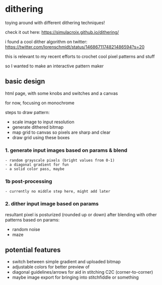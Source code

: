 # dithering

toying around with different dithering techniques!

check it out here: https://simulacroix.github.io/dithering/

i found a cool dither algorithm on twitter: https://twitter.com/lorenschmidt/status/1468671174821486594?s=20

this is relevant to my recent efforts to crochet cool pixel patterns and stuff

so I wanted to make an interactive pattern maker

## basic design

html page, with some knobs and switches and a canvas

for now, focusing on monochrome

steps to draw pattern:
- scale image to input resolution
- generate dithered bitmap
- map grid to canvas so pixels are sharp and clear
- draw grid using these boxes

### 1. generate input images based on params & blend
    - random grayscale pixels (bright values from 0-1)
    - a diagonal gradient for fun
    - a solid color pass, maybe

### 1b post-processing
    - currently no middle step here, might add later

### 2. dither input image based on params
resultant pixel is posturized (rounded up or down) after blending with other patterns based on params:
- random noise
- maze

## potential features

- switch between simple gradient and uploaded bitmap
- adjustable colors for better preview of 
- diagonal guidelines/arrows for aid in stitching C2C (corner-to-corner)
- maybe image export for bringing into stitchfiddle or something
